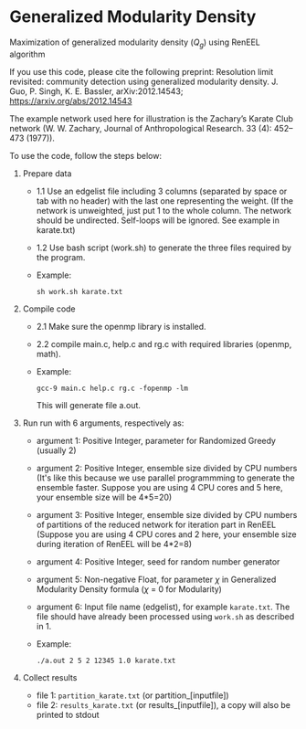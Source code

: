 # Generalized Modularity Density

Maximization of generalized modularity density ($Q_g$) using RenEEL algorithm


If you use this code, please cite the following preprint: 
Resolution limit revisited: community detection using generalized modularity density.
J. Guo, P. Singh, K. E. Bassler,
arXiv:2012.14543; https://arxiv.org/abs/2012.14543


The example network used here for illustration is the Zachary’s Karate Club network (W. W. Zachary, Journal of Anthropological Research. 33 (4): 452–473 (1977)).


To use the code, follow the steps below:

1. Prepare data

	* 1.1 Use an edgelist file including 3 columns (separated by space or tab with no header) with the last one representing the weight. (If the network is unweighted, just put 1 to the whole column. The network should be undirected. Self-loops will be ignored. See example in karate.txt)
	* 1.2 Use bash script (work.sh) to generate the three files required by the program. 
	* Example:

		`sh work.sh karate.txt` 


2. Compile code

	* 2.1 Make sure the openmp library is installed.
	* 2.2 compile main.c, help.c and rg.c with required libraries (openmp, math).
	* Example:

		`gcc-9 main.c help.c rg.c -fopenmp -lm`

		This will generate file a.out.

3. Run
	run with 6 arguments, respectively as:
	* argument 1: Positive Integer, parameter for Randomized Greedy  (usually 2)
	* argument 2: Positive Integer, ensemble size divided by CPU numbers (It's like this because we use parallel programmming to generate the ensemble faster. Suppose you are using 4 CPU cores and 5 here, your ensemble size will be 4*5=20)
	* argument 3: Positive Integer, ensemble size divided by CPU numbers of partitions of the reduced network for iteration part in RenEEL (Suppose you are using 4 CPU cores and 2 here, your ensemble size during iteration of RenEEL will be 4*2=8)
	* argument 4: Positive Integer, seed for random number generator
	* argument 5: Non-negative Float, for parameter $\chi$ in Generalized Modularity Density formula ($\chi$ = 0 for Modularity)
	* argument 6: Input file name (edgelist), for example `karate.txt`. The file should have already been processed using `work.sh` as described in 1.

	* Example:

		`./a.out 2 5 2 12345 1.0 karate.txt`

4. Collect results

	* file 1: `partition_karate.txt` (or partition_[inputfile])
	* file 2: `results_karate.txt` (or results_[inputfile]), a copy will also be printed to stdout
